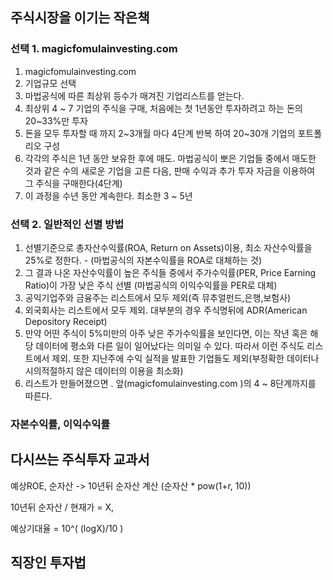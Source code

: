 ## 주식시장을 이기는 작은책

### 선택 1. magicfomulainvesting.com

1. magicfomulainvesting.com
1. 기업규모 선택
1. 마법공식에 따른 최상위 등수가 매겨진 기업리스트를 얻는다.
4. 최상위 4 ~ 7 기업의 주식을 구매, 처음에는 첫 1년동안 투자하려고 하는 돈의 20~33%만 투자
5. 돈을 모두 투자할 때 까지 2~3개월 마다 4단계 반복 하여 20~30개 기업의 포트폴리오 구성
6. 각각의 주식은 1년 동안 보유한 후에 매도. 마법공식이 뽀은 기업들 중에서 매도한 것과 같은 수의 새로운 기업을 고른 다음, 판매 수익과 추가 투자 자금을 이용하여 그 주식을 구매한다(4단계)
7. 이 과정을 수년 동안 계속한다. 최소한 3 ~ 5년

### 선택 2. 일반적인 선별 방법

1. 선별기준으로 총자산수익률(ROA, Return on Assets)이용, 최소 자산수익률을 25%로 정한다. - (마법공식의 자본수익률을 ROA로 대체하는 것)
1. 그 결과 나온 자산수익률이 높은 주식들 중에서 주가수익률(PER, Price Earning Ratio)이 가장 낮은 주식 선별 (마법공식의 이익수익률을 PER로 대체)
1. 공익기업주와 금융주는 리스트에서 모두 제외(즉 뮤추얼펀드,은행,보험사)
1. 외국회사는 리스트에서 모두 제외. 대부분의 경우 주식명뒤에 ADR(American Depository Receipt)
1. 만약 어떤 주식이 5%미만의 아주 낮은 주가수익률을 보인다면, 이는 작년 혹은 해당 데이터에 평소와 다른 일이 일어났다는 의미일 수 있다. 따라서 이런 주식도 리스트에서 제외. 또한 지난주에 수익 실적을 발표한 기업들도 제외(부정확한 데이터나 시의적절하지 않은 데이터의 이용을 최소화)
1. 리스트가 만들어졌으면 . 앞(magicfomulainvesting.com )의 4 ~ 8단계까지를 따른다.

### 자본수익률, 이익수익률

## 다시쓰는 주식투자 교과서

예상ROE, 순자산 -> 10년뒤 순자산 계산 (순자산 * pow(1+r, 10))

10년뒤 순자산 / 현재가 = X,  

예상기대율 = 10^( (logX)/10 )


## 직장인 투자법
